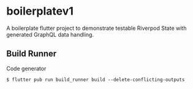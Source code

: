# boilerplatev1

A boilerplate flutter project to demonstrate testable Riverpod State with generated GraphQL data handling.

## Build Runner
Code generator
```
$ flutter pub run build_runner build --delete-conflicting-outputs
```